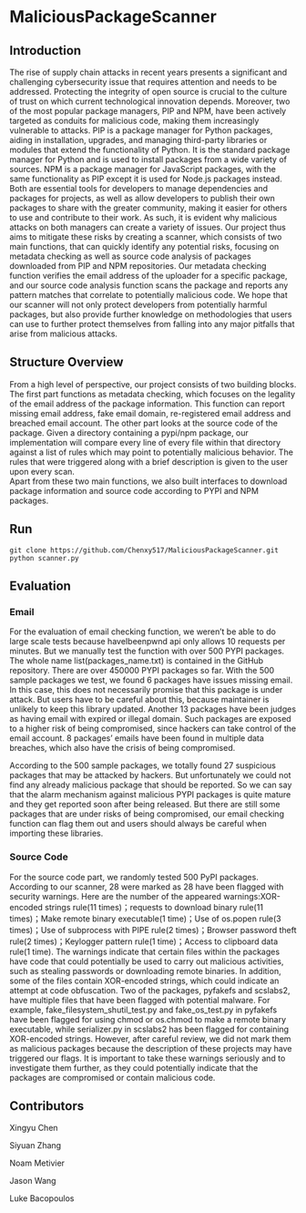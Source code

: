 # MaliciousPackageScanner
## Introduction
The rise of supply chain attacks in recent years presents a significant and challenging cybersecurity issue that requires attention and needs to be addressed. Protecting the integrity of open source is crucial to the culture of trust on which current technological innovation depends. Moreover, two of the most popular package managers, PIP and NPM, have been actively targeted as conduits for malicious code, making them increasingly vulnerable to attacks. PIP is a package manager for Python packages, aiding in installation, upgrades, and managing third-party libraries or modules that extend the functionality of Python. It is the standard package manager for Python and is used to install packages from a wide variety of sources. NPM is a package manager for JavaScript packages, with the same functionality as PIP except it is used for Node.js packages instead. Both are essential tools for developers to manage dependencies and packages for projects, as well as allow developers to publish their own packages to share with the greater community, making it easier for others to use and contribute to their work. As such, it is evident why malicious attacks on both managers can create a variety of issues. Our project thus aims to mitigate these risks by creating a scanner, which consists of two main functions, that can quickly identify any potential risks, focusing on metadata checking as well as source code analysis of packages downloaded from PIP and NPM repositories. Our metadata checking function verifies the email address of the uploader for a specific package, and our source code analysis function scans the package and reports any pattern matches that correlate to potentially malicious code. We hope that our scanner will not only protect developers from potentially harmful packages, but also provide further knowledge on methodologies that users can use to further protect themselves from falling into any major pitfalls that arise from malicious attacks.
## Structure Overview
From a high level of perspective, our project consists of two building blocks. The first part functions as metadata checking, which focuses on the legality of the email address of the package information. This function can report missing email address, fake email domain, re-registered email address and breached email account. The other part looks at the source code of the package. Given a directory containing a pypi/npm package, our implementation will compare every line of every file within that directory against a list of rules which may point to potentially malicious behavior.  The rules that were triggered along with a brief description is given to the user upon every scan.  
Apart from these two main functions, we also built interfaces to download package information and source code according to PYPI and NPM packages.
## Run
```shell
git clone https://github.com/Chenxy517/MaliciousPackageScanner.git
python scanner.py
```
## Evaluation
### Email
For the evaluation of email checking function, we weren’t be able to do large scale tests because haveIbeenpwnd api only allows 10 requests per minutes. But we manually test the function with over 500  PYPI packages. The whole name list(packages_name.txt) is contained in the GitHub repository. There are over 450000 PYPI packages so far. With the 500 sample packages we test, we found 6 packages have issues missing email. In this case, this does not necessarily promise that this package is under attack. But users have to be careful about this, because maintainer is unlikely to keep this library updated. Another 13 packages have been judges as having email with expired or illegal domain. Such packages are exposed to a higher risk of being compromised, since hackers can take control of the email account. 8 packages’ emails have been found in multiple data breaches, which also have the crisis of being compromised. 

According to the 500 sample packages, we totally found 27 suspicious packages that may be attacked by hackers. But unfortunately we could not find any already malicious package that should be reported. So we can say that the alarm mechanism against malicious PYPI packages is quite mature and they get reported soon after being released. But there are still some packages that are under risks of being compromised, our email checking function can flag them out and users should always be careful when importing these libraries.
### Source Code
For the source code part, we randomly tested 500 PyPI packages. According to our scanner, 28 were marked as 28 have been flagged with security warnings. Here are the number of the appeared warnings:XOR-encoded strings rule(11 times)；requests to download binary rule(11 times)；Make remote binary executable(1 time)；Use of os.popen rule(3 times)；Use of subprocess with PIPE rule(2 times)；Browser password theft rule(2 times)；Keylogger pattern rule(1 time)；Access to clipboard data rule(1 time).
The warnings indicate that certain files within the packages have code that could potentially be used to carry out malicious activities, such as stealing passwords or downloading remote binaries. In addition, some of the files contain XOR-encoded strings, which could indicate an attempt at code obfuscation.
Two of the packages, pyfakefs and scslabs2, have multiple files that have been flagged with potential malware. For example, fake_filesystem_shutil_test.py and fake_os_test.py in pyfakefs have been flagged for using chmod or os.chmod to make a remote binary executable, while serializer.py in scslabs2 has been flagged for containing XOR-encoded strings. However, after careful review, we did not mark them as malicious packages because the description of these projects may have triggered our flags. It is important to take these warnings seriously and to investigate them further, as they could potentially indicate that the packages are compromised or contain malicious code.
## Contributors
Xingyu Chen

Siyuan Zhang

Noam Metivier

Jason Wang

Luke Bacopoulos
